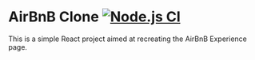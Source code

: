 # AirBnB Clone [![Node.js CI](https://github.com/amoreaulemay/airbnb-clone/actions/workflows/node.js.yml/badge.svg?branch=master)](https://github.com/amoreaulemay/airbnb-clone/actions/workflows/node.js.yml)

This is a simple React project aimed at recreating the AirBnB Experience page.
